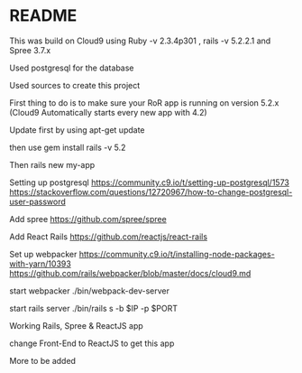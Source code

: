 # README

This was build on Cloud9 using Ruby -v 2.3.4p301 , rails -v 5.2.2.1 and Spree 3.7.x

Used postgresql for the database

Used sources to create this project

First thing to do is to make sure your RoR app is running on version 5.2.x (Cloud9 Automatically starts every new app with 4.2)

Update first by using apt-get update

then use gem install rails -v 5.2

Then rails new my-app

Setting up postgresql
https://community.c9.io/t/setting-up-postgresql/1573
https://stackoverflow.com/questions/12720967/how-to-change-postgresql-user-password

Add spree
https://github.com/spree/spree

Add React Rails
https://github.com/reactjs/react-rails

Set up webpacker
https://community.c9.io/t/installing-node-packages-with-yarn/10393
https://github.com/rails/webpacker/blob/master/docs/cloud9.md

start webpacker ./bin/webpack-dev-server

start rails server ./bin/rails s -b $IP -p $PORT

Working Rails, Spree & ReactJS app

change Front-End to ReactJS to get this app

More to be added


